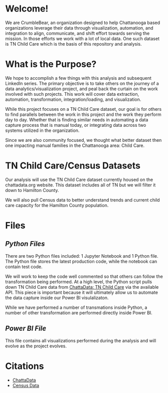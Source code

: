 # **Welcome!**
We are CrumbleBear, an organization designed to help Chattanooga based organizations leverage their data through visualization, automation, and integration to align, communicate, and shift effort towards serving the mission. In those efforts we work with a lot of local data. One such dataset is TN Child Care which is the basis of this repository and analysis.

# **What is the Purpose?**
We hope to accomplish a few things with this analysis and subsequent LinkedIn series. The primary objective is to take others on the journey of a data analytics/visualization project, and peal back the curtain on the work involved with such projects. This work will cover data extraction, automation, transformation, integration/loading, and visualization. 

While this project focuses on a TN Child Care dataset, our goal is for others to find parallels between the work in this project and the work they perform day to day. Whether that is finding similar needs in automating a data capture process that is manual today, or integrating data across two systems utilized in the organization.

Since we are also community focused, we thought what better dataset then one impacting manual families in the Chattanooga area: Child Care.

# **TN Child Care/Census Datasets**
Our analysis will use the TN Child Care dataset currently housed on the chattadata.org website. This dataset includes all of TN but we will filter it down to Hamilton County. 

We will also pull Census data to better understand trends and current child care capacity for the Hamilton County population.

# **Files**
## *Python Files*
There are two Python files included: 1 Jupyter Notebook and 1 Python file. The Python file stores the latest production code, while the notebook can contain test code. 

We will work to keep the code well commented so that others can follow the transformation being performed. At a high level, the Python script pulls down TN Child Care data from [ChattaData: TN Child Care](https://www.chattadata.org/Education/TN-Child-Care/3gj8-3ijm) via the available API. This piece is important because it will ultimately allow us to automate the data capture inside our Power BI visulalizaton.

While we have performed a number of transmations inside Python, a number of other transformation are performed directly inside Power BI.

## *Power BI File*
This file contains all visualizations performed during the analysis and will evolve as the project evolves.

# Citations
- [ChattaData](https://www.chattadata.org/)
- [Census Data](https://www.census.gov/data.html)
